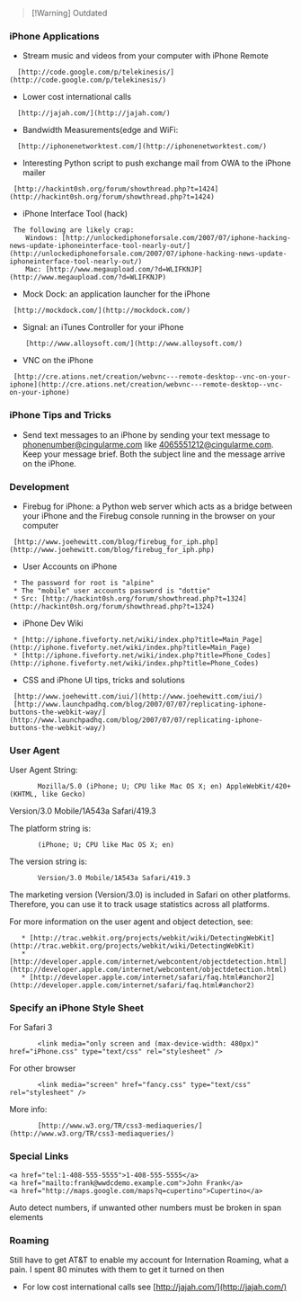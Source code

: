 
> [!Warning] Outdated
> 


### iPhone Applications

- Stream music and videos from your computer with iPhone Remote

```
  [http://code.google.com/p/telekinesis/](http://code.google.com/p/telekinesis/)

```

- Lower cost international calls

```
  [http://jajah.com/](http://jajah.com/)

```

- Bandwidth Measurements(edge and WiFi:

```
  [http://iphonenetworktest.com/](http://iphonenetworktest.com/)

```

- Interesting Python script to push exchange mail from OWA to the iPhone mailer

```
 [http://hackint0sh.org/forum/showthread.php?t=1424](http://hackint0sh.org/forum/showthread.php?t=1424)

```

- iPhone Interface Tool (hack)

```
 The following are likely crap:
    Windows: [http://unlockediphoneforsale.com/2007/07/iphone-hacking-news-update-iphoneinterface-tool-nearly-out/](http://unlockediphoneforsale.com/2007/07/iphone-hacking-news-update-iphoneinterface-tool-nearly-out/)
    Mac: [http://www.megaupload.com/?d=WLIFKNJP](http://www.megaupload.com/?d=WLIFKNJP)

```

- Mock Dock: an application launcher for the iPhone

```
 [http://mockdock.com/](http://mockdock.com/)

```

- Signal: an iTunes Controller for your iPhone

```
    [http://www.alloysoft.com/](http://www.alloysoft.com/)

```

- VNC on the iPhone

```
 [http://cre.ations.net/creation/webvnc---remote-desktop--vnc-on-your-iphone](http://cre.ations.net/creation/webvnc---remote-desktop--vnc-on-your-iphone)

```

### iPhone Tips and Tricks

- Send text messages to an iPhone by sending your text message to [phonenumber@cingularme.com](mailto:phonenumber@cingularme.com) like [4065551212@cingularme.com](mailto:4065551212@cingularme.com). Keep your message brief. Both the subject line and the message arrive on the iPhone.

### Development

- Firebug for iPhone: a Python web server which acts as a bridge between your iPhone and the Firebug console running in the browser on your computer

```
 [http://www.joehewitt.com/blog/firebug_for_iph.php](http://www.joehewitt.com/blog/firebug_for_iph.php)

```

- User Accounts on iPhone

```
 * The password for root is "alpine"
 * The "mobile" user accounts password is "dottie"
 * Src: [http://hackint0sh.org/forum/showthread.php?t=1324](http://hackint0sh.org/forum/showthread.php?t=1324)

```

- iPhone Dev Wiki

```
 * [http://iphone.fiveforty.net/wiki/index.php?title=Main_Page](http://iphone.fiveforty.net/wiki/index.php?title=Main_Page)
 * [http://iphone.fiveforty.net/wiki/index.php?title=Phone_Codes](http://iphone.fiveforty.net/wiki/index.php?title=Phone_Codes)

```

- CSS and iPhone UI tips, tricks and solutions

```
 [http://www.joehewitt.com/iui/](http://www.joehewitt.com/iui/)
 [http://www.launchpadhq.com/blog/2007/07/07/replicating-iphone-buttons-the-webkit-way/](http://www.launchpadhq.com/blog/2007/07/07/replicating-iphone-buttons-the-webkit-way/)

```

### User Agent

User Agent String:

```
       Mozilla/5.0 (iPhone; U; CPU like Mac OS X; en) AppleWebKit/420+ (KHTML, like Gecko)

```

Version/3.0 Mobile/1A543a Safari/419.3

The platform string is:

```
       (iPhone; U; CPU like Mac OS X; en)

```

The version string is:

```
       Version/3.0 Mobile/1A543a Safari/419.3

```

The marketing version (Version/3.0) is included in Safari on other platforms. Therefore, you can use it to track usage statistics across all platforms.

For more information on the user agent and object detection, see:

```
   * [http://trac.webkit.org/projects/webkit/wiki/DetectingWebKit](http://trac.webkit.org/projects/webkit/wiki/DetectingWebKit)
   * [http://developer.apple.com/internet/webcontent/objectdetection.html](http://developer.apple.com/internet/webcontent/objectdetection.html)
   * [http://developer.apple.com/internet/safari/faq.html#anchor2](http://developer.apple.com/internet/safari/faq.html#anchor2)

```

### Specify an iPhone Style Sheet

For Safari 3

```
       <link media="only screen and (max-device-width: 480px)" href="iPhone.css" type="text/css" rel="stylesheet" />

```

For other browser

```
       <link media="screen" href="fancy.css" type="text/css" rel="stylesheet" />

```

More info:

```
       [http://www.w3.org/TR/css3-mediaqueries/](http://www.w3.org/TR/css3-mediaqueries/)

```

### Special Links

```
<a href="tel:1-408-555-5555">1-408-555-5555</a>
<a href="mailto:frank@wwdcdemo.example.com">John Frank</a>
<a href="http://maps.google.com/maps?q=cupertino">Cupertino</a>

```

Auto detect numbers, if unwanted other numbers must be broken in span elements

### Roaming

Still have to get AT&T to enable my account for Internation Roaming, what a pain. I spent 80 minutes with them to get it turned on then

- For low cost international calls see [http://jajah.com/](http://jajah.com/)